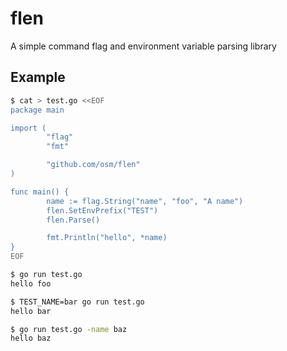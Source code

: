 # flen

A simple command flag and environment variable parsing library

## Example

```sh
$ cat > test.go <<EOF
package main

import (
        "flag"
        "fmt"

        "github.com/osm/flen"
)

func main() {
        name := flag.String("name", "foo", "A name")
        flen.SetEnvPrefix("TEST")
        flen.Parse()

        fmt.Println("hello", *name)
}
EOF

$ go run test.go
hello foo

$ TEST_NAME=bar go run test.go
hello bar

$ go run test.go -name baz
hello baz
```
